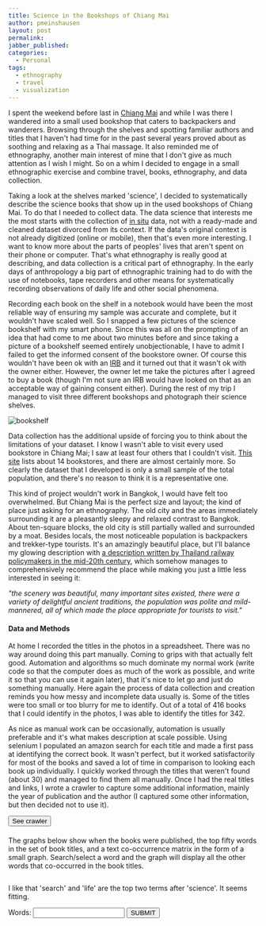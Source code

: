 ```yaml
---
title: Science in the Bookshops of Chiang Mai
author: pmeinshausen
layout: post
permalink: 
jabber_published:
categories:
  - Personal
tags:
  - ethnography
  - travel
  - visualization
---
```

<!--<link rel="stylesheet" href="https://maxcdn.bootstrapcdn.com/bootstrap/3.2.0/css/bootstrap.min.css">-->
<link rel="stylesheet" href="https://code.jquery.com/ui/1.11.1/themes/smoothness/jquery-ui.css">
<script src="https://ajax.googleapis.com/ajax/libs/jquery/1.11.1/jquery.min.js"></script>
<script src="https://code.jquery.com/ui/1.11.1/jquery-ui.js"></script>
<script src="https://maxcdn.bootstrapcdn.com/bootstrap/3.2.0/js/bootstrap.min.js"></script>
<script src="http://d3js.org/d3.v3.min.js"></script>
<script>
    var book_terms = [];
    $(document).ready(function(){
        $.getJSON('http://housesofstones.github.io/data/chiangGraph.json', function(response){
            for (i=0; i<Object.keys(response).length; i++){
                book_terms.push(Object.keys(response)[i]);
            }
        });
    });
    $(function() {
        var availableTags = book_terms;
        $( "#tags" ).autocomplete({
            source: availableTags
        });
    });

    function showCode(id){
        var e = document.getElementById(id);
        if ( e.style.display == 'block' )
            e.style.display = 'none';
        else
            e.style.display = 'block';
    }
</script>
<style>

    .myButton {
        -moz-box-shadow:inset 0px 1px 0px 0px #54a3f7;
        -webkit-box-shadow:inset 0px 1px 0px 0px #54a3f7;
        box-shadow:inset 0px 1px 0px 0px #54a3f7;
        background:-webkit-gradient(linear, left top, left bottom, color-stop(0.05, #007dc1), color-stop(1, #0061a7));
        background:-moz-linear-gradient(top, #007dc1 5%, #0061a7 100%);
        background:-webkit-linear-gradient(top, #007dc1 5%, #0061a7 100%);
        background:-o-linear-gradient(top, #007dc1 5%, #0061a7 100%);
        background:-ms-linear-gradient(top, #007dc1 5%, #0061a7 100%);
        background:linear-gradient(to bottom, #007dc1 5%, #0061a7 100%);
        filter:progid:DXImageTransform.Microsoft.gradient(startColorstr='#007dc1', endColorstr='#0061a7',GradientType=0);
        background-color:#007dc1;
        -moz-border-radius:3px;
        -webkit-border-radius:3px;
        border-radius:3px;
        border:1px solid #124d77;
        display:inline-block;
        cursor:pointer;
        color:#E35604;
        font-family:arial;
        font-size:13px;
        padding:6px 24px;
        text-decoration:none;
        text-shadow:0px 1px 0px #154682;
    }
    .myButton:hover {
        background:-webkit-gradient(linear, left top, left bottom, color-stop(0.05, #0061a7), color-stop(1, #007dc1));
        background:-moz-linear-gradient(top, #0061a7 5%, #007dc1 100%);
        background:-webkit-linear-gradient(top, #0061a7 5%, #007dc1 100%);
        background:-o-linear-gradient(top, #0061a7 5%, #007dc1 100%);
        background:-ms-linear-gradient(top, #0061a7 5%, #007dc1 100%);
        background:linear-gradient(to bottom, #0061a7 5%, #007dc1 100%);
        filter:progid:DXImageTransform.Microsoft.gradient(startColorstr='#0061a7', endColorstr='#007dc1',GradientType=0);
        background-color:#0061a7;
    }
    .myButton:active {
        position:relative;
        top:1px;
    }

    
    .node {
        stroke-width: 1.5px;
    }

    .link {
        stroke: #EBC51C;
        stroke-opacity: .6;
    }

    .node {
        fill: #E35604;
    }

    .node text {
        color: #000;
        font: 10px;
        pointer-events: none;
    }
    .text_scroll {
        max-height:100px;
        overflow-y:scroll;
        width:700px;
    }
    .axis path,
    .axis line {
        fill: none;
        stroke: #213CB1;
        shape-rendering: crispEdges;
    }
    g.tick {
        font-size:10px;
    }
    .x.axis,
    .y.axis,
    .tick text {
        font-size: 10px;
    }
    text.titles {
        font-size: 10px;
    }

    rect {
        fill: #E35604;
    }

    pre, code {
        font-size: 12px;
    }
    .rotate90 {
        -webkit-transform: rotate(90deg);
        -moz-transform: rotate(90deg);
        -o-transform: rotate(90deg);
        -ms-transform: rotate(90deg);
        transform: rotate(90deg);
    }
</style>

<div>
    <p>
    I spent the weekend before last in <a href="http://en.wikipedia.org/wiki/Chiang_Mai">Chiang Mai</a> and while I was there I wandered into a small used bookshop that caters to backpackers and wanderers. Browsing through the shelves and spotting familiar authors and titles that I haven't had time for in the past several years proved about as soothing and relaxing as a Thai massage. It also reminded me of ethnography, another main interest of mine that I don't give as much attention as I wish I might. So on a whim I decided to engage in a small ethnographic exercise and combine travel, books, ethnography, and data collection.
    </p>
    <p>
    Taking a look at the shelves marked 'science', I decided to systematically describe the science books that show up in the used bookshops of Chiang Mai. To do that I needed to collect data. The data science that interests me the most starts with the collection of <a href="http://en.wikipedia.org/wiki/In_situ#Experimental_psychology">in situ</a> data, not with a ready-made and cleaned dataset divorced from its context. If the data's original context is not already digitized (online or mobile), then that's even more interesting. I want to know more about the parts of peoples' lives that aren't spent on their phone or computer. That's what ethnography is really good at describing, and data collection is a critical part of ethnography. In the early days of anthropology a big part of ethnographic training had to do with the use of notebooks, tape recorders and other means for systematically recording observations of daily life and other social phenomena. 
    </p>
    <p>
    Recording each book on the shelf in a notebook would have been the most reliable way of ensuring my sample was accurate and complete, but it wouldn't have scaled well. So I snapped a few pictures of the science bookshelf with my smart phone. Since this was all on the prompting of an idea that had come to me about two minutes before and since taking a picture of a bookshelf seemed entirely unobjectionable, I have to admit I failed to get the informed consent of the bookstore owner. Of course this wouldn't have been ok with an <a href="http://en.wikipedia.org/wiki/Institutional_review_board">IRB</a> and it turned out that it wasn't ok with the owner either. However, the owner let me take the pictures after I agreed to buy a book (though I'm not sure an IRB would have looked on that as an acceptable way of gaining consent either). During the rest of my trip I managed to visit three different bookshops and photograph their science shelves. 
    </p>
    <p>
    <img src="http://housesofstones.github.io/images/chiang_1bookshelf1.jpg" alt="bookshelf">
    </p>
    <p>
    Data collection has the additional upside of forcing you to think about the limitations of your dataset. I know I wasn't able to visit every used bookstore in Chiang Mai; I saw at least four others that I couldn't visit. <a href="http://www.1stopchiangmai.com/shopping/books">This site</a> lists about 14 bookstores, and there are almost certainly more. So clearly the dataset that I developed is only a small sample of the total population, and there's no reason to think it is a representative one.
    </p>
    <p>
    This kind of project wouldn't work in Bangkok, I would have felt too overwhelmed. But Chiang Mai is the perfect size and layout; the kind of place just asking for an ethnography. The old city and the areas immediately surrounding it are a pleasantly sleepy and relaxed contrast to Bangkok. About ten-square blocks, the old city is still partially walled and surrounded by a moat. Besides locals, the most noticeable population is backpackers and trekker-type tourists. It's an amazingly beautiful place, but I'll balance my glowing description with <a href="http://www.siamese-heritage.org/jsspdf/1991/JSS_087_0h_Renard_ImageOfChiangMai.pdf">a description written by Thailand railway policymakers in the mid-20th century</a>, which somehow manages to comprehensively recommend the place while making you just a little less interested in seeing it: 
    </p>
    <p style="font-style:italic;">
    "the scenery was beautiful, many important sites existed, there were a variety of delightful ancient traditions, the population was polite and mild-mannered, all of which made the place appropriate for tourists to visit."
    </p>
    <h4>Data and Methods</h4>
    <p>
    At home I recorded the titles in the photos in a spreadsheet. There was no way around doing this part manually. Coming to grips with that actually felt good. Automation and algorithms so much dominate my normal work (write code so that the computer does as much of the work as possible, and write it so that you can use it again later), that it's nice to let go and just do something manually. Here again the process of data collection and creation reminds you how messy and incomplete data usually is. Some of the titles were too small or too blurry for me to identify. Out of a total of 416 books that I could identify in the photos, I was able to identify the titles for 342. 
    </p>
    <p>
    As nice as manual work can be occasionally, automation is usually preferable and it's what makes description at scale possible. Using selenium I populated an amazon search for each title and made a first pass at identifying the correct book. It wasn't perfect, but it worked satisfactorily for most of the books and saved a lot of time in comparison to looking each book up individually. I quickly worked through the titles that weren't found (about 30) and managed to find them all manually. Once I had the real titles and links, I wrote a crawler to capture some additional information, mainly the year of publication and the author (I captured some other information, but then decided not to use it). 
    </p>
    <!--<a href="#" class="myButton" onClick="showCode('selenium')">Display crawler</a>-->
    <button class="myButton" onClick="showCode('selenium')">See crawler</button>
    <div id="selenium" style="display:none">
    <script src="https://gist.github.com/PMeinshausen/c088ab28f515176685cb.js"></script>
    </div>
    <br>
    <p style="margin-top:20px;">
    The graphs below show when the books were published, the top fifty words in the set of book titles, and a text co-occurrence matrix in the form of a small graph. Search/select a word and the graph will display all the other words that co-occurred in the book titles.
    </p>
    <div id="chart"></div>
    <div class='text_scroll' id="table"></div>
    <p>
    I like that 'search' and 'life' are the top two terms after 'science'. It seems fitting. 
    </p>
    <div id="top_terms" style="margin-top:10px;"></div>
    <div class='text_scroll' id="termstable"></div>
    <div class="ui-widget">
        <label for="tags">Words: </label>
        <input id="tags">
            <button type="submit" id="SUBMIT" onclick="update($('#tags').val())" value="SUBMIT" class="myButton">SUBMIT</button>
    </div>
    <div id="graph"></div>
</div>
<!--
<div class="panel-group" id="accordion">
  <div class="panel panel-default">
    <div class="panel-heading">
      <h5 class="panel-title">
        <a data-toggle="collapse" data-parent="#accordion" href="#collapseOne">
          Photo of Bookshelf
        </a>
      </h5>
    </div>
    <div id="collapseOne" class="panel-collapse collapse">
      <div class="panel-body">
        <img src="https://googledrive.com/host/0B4U5l0y6n26iNHFiakpqLVhjOUk/chiang_1bookshelf1.jpg">
      </div>
    </div>
  </div>
</div>
-->



<script src="http://housesofstones.github.io/js/scienceChaingMaiYears.js">
</script>
<script src="http://housesofstones.github.io/js/scienceChaingMaiTerms.js">
</script>
<script src="http://housesofstones.github.io/js/scienceChaingMaiGraph.js">
</script>
